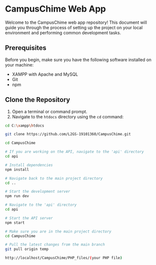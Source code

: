 # CampusChime Web App

Welcome to the CampusChime web app repository! This document will guide you through the process of setting up the project on your local environment and performing common development tasks.

## Prerequisites

Before you begin, make sure you have the following software installed on your machine:

- XAMPP with Apache and MySQL
- Git
- npm

## Clone the Repository

1. Open a terminal or command prompt.
2. Navigate to the `htdocs` directory using the `cd` command:

```bash
cd C:\xampp\htdocs

git clone https://github.com/L2GS-19101360/CampusChime.git

cd CampusChime

# If you are working on the API, navigate to the 'api' directory
cd api

# Install dependencies
npm install

# Navigate back to the main project directory
cd ..

# Start the development server
npm run dev

# Navigate to the 'api' directory
cd api

# Start the API server
npm start

# Make sure you are in the main project directory
cd CampusChime

# Pull the latest changes from the main branch
git pull origin temp

http://localhost/CampusChime/PHP_files/(your PHP file)
